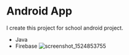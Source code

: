 # Android App

I create this project for school android project.

- Java
- Firebase
![screenshot_1524853755](https://user-images.githubusercontent.com/23272321/39379183-5c2b3564-4a0f-11e8-9c52-438020d05c17.jpg)
